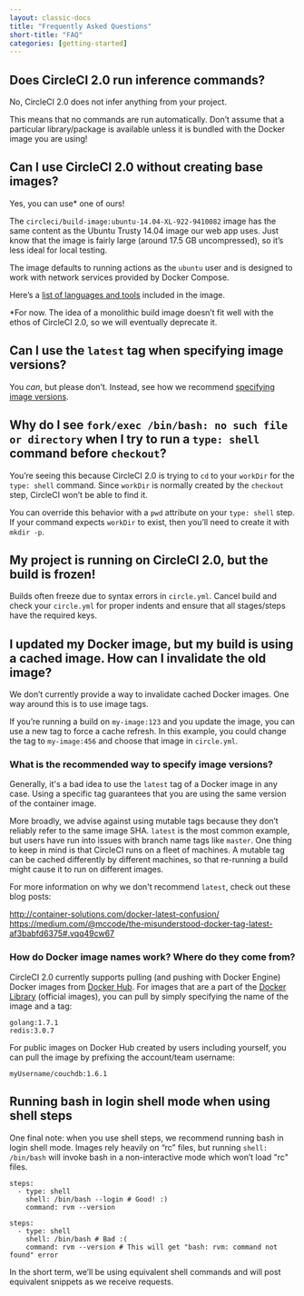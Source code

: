 ```yaml
---
layout: classic-docs
title: "Frequently Asked Questions"
short-title: "FAQ"
categories: [getting-started]
---
```


## Does CircleCI 2.0 run inference commands?

No, CircleCI 2.0 does not infer anything from your project.

This means that no commands are run automatically. Don’t assume that a particular library/package is available unless it is bundled with the Docker image you are using!

## Can I use CircleCI 2.0 without creating base images?

Yes, you can use* one of ours!

The `circleci/build-image:ubuntu-14.04-XL-922-9410082` image has the same content as the Ubuntu Trusty 14.04 image our web app uses. Just know that the image is fairly large (around 17.5 GB uncompressed), so it’s less ideal for local testing.

The image defaults to running actions as the `ubuntu` user and is designed to work with network services provided by Docker Compose.

Here’s a [list of languages and tools](https://circleci.com/docs/build-images-2-0/) included in the image.

\*For now. The idea of a monolithic build image doesn’t fit well with the ethos of CircleCI 2.0, so we will eventually deprecate it.

## Can I use the `latest` tag when specifying image versions?

You _can_, but please don’t. Instead, see how we recommend [specifying image versions](#what-is-the-recommended-way-to-specify-image-versions).

## Why do I see `fork/exec /bin/bash: no such file or directory` when I try to run a `type: shell` command before `checkout`?

You’re seeing this because CircleCI 2.0 is trying to `cd` to your `workDir` for the `type: shell` command. Since `workDir` is normally created by the `checkout` step, CircleCI won’t be able to find it.

You can override this behavior with a `pwd` attribute on your `type: shell` step. If your command expects `workDir` to exist, then you’ll need to create it with `mkdir -p`.

## My project is running on CircleCI 2.0, but the build is frozen!

Builds often freeze due to syntax errors in `circle.yml`. Cancel build and check your `circle.yml` for proper indents and ensure that all stages/steps have the required keys.

## I updated my Docker image, but my build is using a cached image. How can I invalidate the old image?

We don’t currently provide a way to invalidate cached Docker images. One way around this is to use image tags.

If you’re running a build on `my-image:123` and you update the image, you can use a new tag to force a cache refresh. In this example, you could change the tag to `my-image:456` and choose that image in `circle.yml`.

### What is the recommended way to specify image versions?

Generally, it's a bad idea to use the `latest` tag of a Docker image in any case. Using a specific tag guarantees that you are using the same version of the container image.

More broadly, we advise against using mutable tags because they don’t reliably refer to the same image SHA. `latest` is the most common example, but users have run into issues with branch name tags like `master`.  One thing to keep in mind is that CircleCI runs on a fleet of machines.  A mutable tag can be cached differently by different machines, so that re-running a build might cause it to run on different images.

For more information on why we don't recommend `latest`, check out these blog posts:

http://container-solutions.com/docker-latest-confusion/
https://medium.com/@mccode/the-misunderstood-docker-tag-latest-af3babfd6375#.vqq49cw67

### How do Docker image names work? Where do they come from?

CircleCI 2.0 currently supports pulling (and pushing with Docker Engine) Docker images from [Docker Hub][docker-hub]. For images that are a part of the [Docker Library][docker-library] (official images), you can pull by simply specifying the name of the image and a tag:

```
golang:1.7.1
redis:3.0.7
```

For public images on Docker Hub created by users including yourself, you can pull the image by prefixing the account/team username:

```
myUsername/couchdb:1.6.1
```


## Running bash in login shell mode when using shell steps

One final note: when you use shell steps, we recommend running bash in login shell mode. Images rely heavily on “rc” files, but running `shell: /bin/bash` will invoke bash in a non-interactive mode which won’t load "rc" files.

```
steps:
  - type: shell
    shell: /bin/bash --login # Good! :)
    command: rvm --version

steps:
  - type: shell
    shell: /bin/bash # Bad :(
    command: rvm --version # This will get "bash: rvm: command not found" error
```

In the short term, we’ll be using equivalent shell commands and will post equivalent snippets as we receive requests.



[docker-hub]: https://hub.docker.com
[docker-library]: https://hub.docker.com/explore/